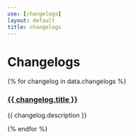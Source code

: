 ```yaml
---
use: [changelogs]
layout: default
title: changelogs
---
```



<div class="container article">
  <div class="col-md-9">
  <h1>Changelogs</h1>
    {% for changelog in data.changelogs %}
        <article>
          <h3><a href="{{ changelog.url }}">{{ changelog.title }}</a></h3>
          <p> {{ changelog.description }} </p>  
          </article>
    {% endfor %}
</div>
<!--<div class="categories col-md-3">
{% include("doclist.html") %}
</div>-->
</div>
